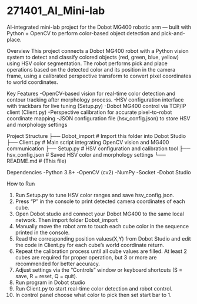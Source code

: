 # 271401_AI_Mini-lab
AI-integrated mini-lab project for the Dobot MG400 robotic arm — built with Python + OpenCV to perform color-based object detection and pick-and-place.

Overview
This project connects a Dobot MG400 robot with a Python vision system to detect and classify colored objects (red, green, blue, yellow) using HSV color segmentation.
The robot performs pick and place operations based on the detected color and its position in the camera frame, using a calibrated perspective transform to convert pixel coordinates to world coordinates.

Key Features
  -OpenCV-based vision for real-time color detection and contour tracking after morphology process. 
  -HSV configuration interface with trackbars for live tuning (Setup.py)
  -Dobot MG400 control via TCP/IP client (Client.py)
  -Perspective calibration for accurate pixel-to-robot coordinate mapping
  -JSON configuration file (hsv_config.json) to store HSV and morphology settings

Project Structure
├── Dobot_import     # Import this folder into Dobot Studio
├── Client.py        # Main script integrating OpenCV vision and MG400 communication
├── Setup.py         # HSV configuration and calibration tool
├── hsv_config.json  # Saved HSV color and morphology settings
└── README.md        # (This file)

Dependencies
  -Python 3.8+
  -OpenCV (cv2)
  -NumPy
  -Socket
  -Dobot Studio

How to Run
  1. Run Setup.py to tune HSV color ranges and save hsv_config.json.
  2. Press “P” in the console to print detected camera coordinates of each cube.
  3. Open Dobot studio and connect your Dobot MG400 to the same local network. Then import folder Dobot_import
  4. Manually move the robot arm to touch each cube color in the sequence printed in the console.
  5. Read the corresponding position values(X,Y) from Dobot Studio and edit the code in Client.py for each cube’s world coordinate return.
  6. Repeat the calibration process until all cube values are filled. At least 2 cubes are required for proper operation, but 3 or more are recommended for better accuracy.
  7. Adjust settings via the “Controls” window or keyboard shortcuts (S = save, R = reset, Q = quit).
  8. Run program in Dobot studio
  9. Run Client.py to start real-time color detection and robot control.
  10. In control panel choose what color to pick then set start bar to 1.
